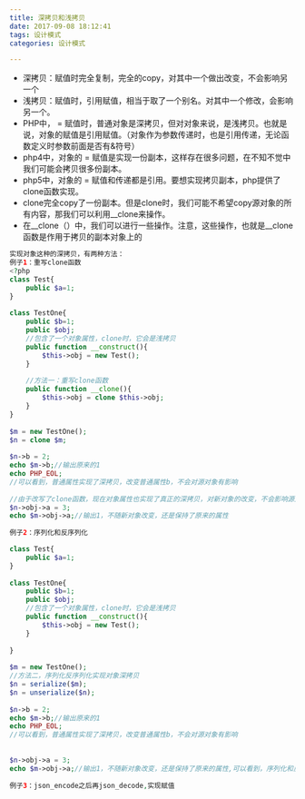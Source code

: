 ```yaml
---
title: 深拷贝和浅拷贝
date: 2017-09-08 18:12:41
tags: 设计模式
categories: 设计模式

---
```

* 深拷贝：赋值时完全复制，完全的copy，对其中一个做出改变，不会影响另一个
* 浅拷贝：赋值时，引用赋值，相当于取了一个别名。对其中一个修改，会影响另一个。
* PHP中， = 赋值时，普通对象是深拷贝，但对对象来说，是浅拷贝。也就是说，对象的赋值是引用赋值。（对象作为参数传递时，也是引用传递，无论函数定义时参数前面是否有&符号）
* php4中，对象的 = 赋值是实现一份副本，这样存在很多问题，在不知不觉中我们可能会拷贝很多份副本。
* php5中，对象的 = 赋值和传递都是引用。要想实现拷贝副本，php提供了clone函数实现。
* clone完全copy了一份副本。但是clone时，我们可能不希望copy源对象的所有内容，那我们可以利用__clone来操作。
* 在__clone（）中，我们可以进行一些操作。注意，这些操作，也就是__clone函数是作用于拷贝的副本对象上的

```php
实现对象这种的深拷贝，有两种方法：
例子1：重写clone函数
<?php
class Test{
    public $a=1;
}
 
class TestOne{
    public $b=1;
    public $obj;
    //包含了一个对象属性，clone时，它会是浅拷贝
    public function __construct(){
        $this->obj = new Test();
    }
     
    //方法一：重写clone函数
    public function __clone(){
        $this->obj = clone $this->obj;
    }
}
 
$m = new TestOne();
$n = clone $m;
 
$n->b = 2;
echo $m->b;//输出原来的1
echo PHP_EOL;
//可以看到，普通属性实现了深拷贝，改变普通属性b，不会对源对象有影响
 
//由于改写了clone函数，现在对象属性也实现了真正的深拷贝，对新对象的改变，不会影响源对象
$n->obj->a = 3;
echo $m->obj->a;//输出1，不随新对象改变，还是保持了原来的属性
 
例子2：序列化和反序列化

class Test{
    public $a=1;
}
 
class TestOne{
    public $b=1;
    public $obj;
    //包含了一个对象属性，clone时，它会是浅拷贝
    public function __construct(){
        $this->obj = new Test();
    }
     
}
 
$m = new TestOne();
//方法二，序列化反序列化实现对象深拷贝
$n = serialize($m);
$n = unserialize($n);
 
$n->b = 2;
echo $m->b;//输出原来的1
echo PHP_EOL;
//可以看到，普通属性实现了深拷贝，改变普通属性b，不会对源对象有影响
 
 
$n->obj->a = 3;
echo $m->obj->a;//输出1，不随新对象改变，还是保持了原来的属性,可以看到，序列化和反序列化可以实现对象的深拷贝
  
例子3：json_encode之后再json_decode,实现赋值
```